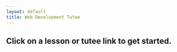 ```yaml
---
layout: default
title: Web Development Tutee
---
```


## Click on a lesson or tutee link to get started.
